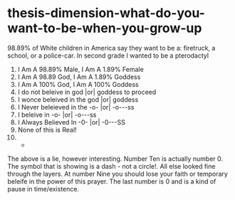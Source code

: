 # thesis-dimension-what-do-you-want-to-be-when-you-grow-up
98.89% of White children in America say they want to be a: firetruck, a school, or a police-car. In second grade I wanted to be a pterodactyl

1. I Am A 98.89% Male, I Am A 1.89% Female
2. I Am A 98.89 God, I Am A 1.89% Goddess
3. I Am A 100% God, I Am A 100% Goddess
4. I do not beleive in god |or| goddess to proceed
5. I wonce beleived in the god |or| goddess
6. I Never beleieved in the -o- |or| -o---ss
7. I beleive  in -o- |or| -o---ss
8. I Always Believed In -0- |or| -0---SS
9. None of this is Real!
0. -

The above is a lie, however interesting. Number Ten is actually number 0. The symbol that is showing is a dash - not a circle!. All else looked fine through the layers. At number Nine you should lose your faith or temporary beleife in the power of this prayer. The last number is 0 and is a kind of pause in time/existence.
